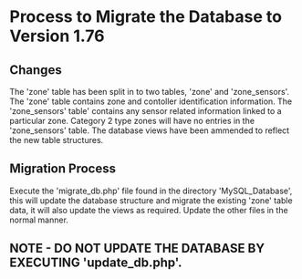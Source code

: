 # Process to Migrate the Database to Version 1.76

## Changes
The 'zone' table has been split in to two tables, 'zone' and 'zone_sensors'.
The 'zone' table contains zone and contoller identification information.
The 'zone_sensors' table' contains any sensor related information linked to a particular zone. Category 2 type zones will have no entries in the 'zone_sensors' table.
The database views have been ammended to reflect the new table structures.

## Migration Process
Execute the 'migrate_db.php' file found in the directory 'MySQL_Database', this will update the database structure and migrate the existing 'zone' table data, it will also update the views as required.
Update the other files in the normal manner.

## NOTE - DO NOT UPDATE THE DATABASE BY EXECUTING 'update_db.php'.
